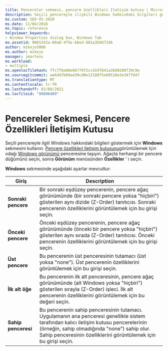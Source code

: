 ```yaml
---
title: Pencereler sekmesi, pencere özellikleri Iletişim kutusu | Microsoft Docs
description: Seçili pencereyle ilişkili Windows hakkındaki bilgileri göstermek için Windows özelliklerinin Windows sekmesini kullanın. Ayarlar için bu makaleye bakın.
ms.custom: SEO-VS-2020
ms.date: 11/04/2016
ms.topic: reference
helpviewer_keywords:
- Window Properties dialog box, Windows Tab
ms.assetid: 9001342a-09a8-4f5e-b6ed-881a3b9d7246
author: mikejo5000
ms.author: mikejo
manager: jmartens
ms.workload:
- multiple
ms.openlocfilehash: ffc7f8a80e86779f2cc419f841a3b80280f39c9e
ms.sourcegitcommit: ae6d47b09a439cd0e13180f5e89510e3e347fd47
ms.translationtype: MT
ms.contentlocale: tr-TR
ms.lasthandoff: 02/08/2021
ms.locfileid: "99896409"
---
```

# <a name="windows-tab-window-properties-dialog-box"></a>Pencereler Sekmesi, Pencere Özellikleri İletişim Kutusu
Seçili pencereyle ilgili Windows hakkındaki bilgileri göstermek için **Windows** sekmesini kullanın. [Pencere özellikleri Iletişim kutusunu](../debugger/window-properties-dialog-box.md)görüntülemek Için odağı [Windows görünümü](../debugger/windows-view.md) penceresine taşıyın. Ağaçta herhangi bir pencere düğümünü seçin, sonra **Görünüm** menüsünden **Özellikler** ' i seçin.

 **Windows** sekmesinde aşağıdaki ayarlar mevcuttur:

|Giriş|Description|
|-----------|-----------------|
|**Sonraki pencere**|Bir sonraki eşdüzey pencerenin, pencere ağaç görünümünde (bir sonraki pencere yoksa "hiçbiri") gösterilen aynı dizide (Z-Order) tanıtıcısı. Sonraki pencerenin özelliklerini görüntülemek için bu girişi seçin.|
|**Önceki pencere**|Önceki eşdüzey pencerenin, pencere ağaç görünümünde (önceki bir pencere yoksa "hiçbiri") gösterilen aynı sırada (Z-Order) tanıtıcısı. Önceki pencerenin özelliklerini görüntülemek için bu girişi seçin.|
|**Üst pencere**|Bu pencerenin üst penceresinin tutamacı (üst yoksa "none"). Üst pencerenin özelliklerini görüntülemek için bu girişi seçin.|
|**İlk alt öğe**|Bu pencerenin ilk alt penceresinin, pencere ağaç görünümünde (alt Windows yoksa "hiçbiri") gösterilen sırayla (Z-Order) işleci. İlk alt pencerenin özelliklerini görüntülemek için bu değeri seçin.|
|**Sahip penceresi**|Bu pencerenin sahip penceresinin tutamacı. Uygulamanın ana penceresi genellikle sistem tarafından kalıcı iletişim kutusu pencerelerinin (örneğin, sahip olmadığında "none") sahip olur. Sahip penceresinin özelliklerini görüntülemek için bu girişi seçin.|